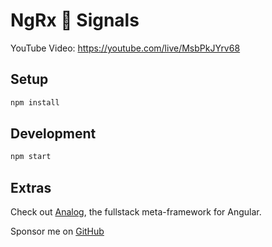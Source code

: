# NgRx 🤝 Signals

YouTube Video: https://youtube.com/live/MsbPkJYrv68

## Setup

```sh
npm install
```

## Development

```sh
npm start
```

## Extras

Check out [Analog](https://analogjs.org), the fullstack meta-framework for Angular.

Sponsor me on [GitHub](https://github.com/sponsors/brandonroberts)
